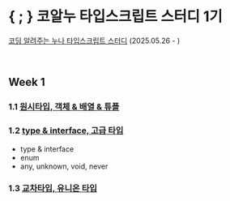 # { ; } 코알누 타입스크립트 스터디 1기
[코딩 알려주는 누나 타입스크립트 스터디](https://codingnoona.thinkific.com/pages/3c7ff4) (2025.05.26 - )

<br/>

## Week 1
### 1.1 [원시타입, 객체 & 배열 & 튜플](https://hackmd.io/@qEGG2y5qSJeoFpoWLh1Dzw/HkyMhSbMle)

### 1.2 [type & interface, 고급 타입](https://hackmd.io/@qEGG2y5qSJeoFpoWLh1Dzw/BJW2mPQzee)
- type & interface
- enum
- any, unknown, void, never

### 1.3 [교차타입, 유니온 타입](https://hackmd.io/@qEGG2y5qSJeoFpoWLh1Dzw/H15NIO4Mel)

